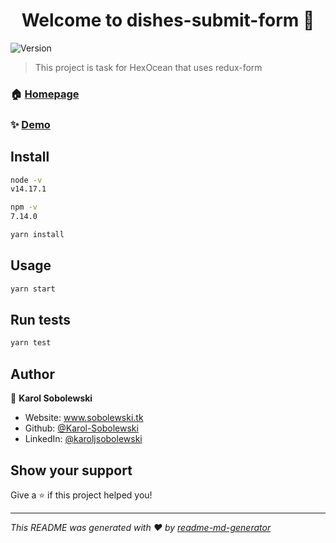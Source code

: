 <h1 align="center">Welcome to dishes-submit-form 👋</h1>
<p>
  <img alt="Version" src="https://img.shields.io/badge/version-1.0.0-blue.svg?cacheSeconds=2592000" />
</p>

> This project is task for HexOcean that uses redux-form

### 🏠 [Homepage](https://stupefied-hopper-515b3b.netlify.app/)

### ✨ [Demo](https://stupefied-hopper-515b3b.netlify.app/)

## Install

```sh
node -v
v14.17.1
```

```sh
npm -v
7.14.0
```

```sh
yarn install
```

## Usage

```sh
yarn start
```

## Run tests

```sh
yarn test
```

## Author

👤 **Karol Sobolewski**

* Website: www.sobolewski.tk
* Github: [@Karol-Sobolewski](https://github.com/Karol-Sobolewski)
* LinkedIn: [@karoljsobolewski](https://linkedin.com/in/karoljsobolewski)

## Show your support

Give a ⭐️ if this project helped you!

***
_This README was generated with ❤️ by [readme-md-generator](https://github.com/kefranabg/readme-md-generator)_
